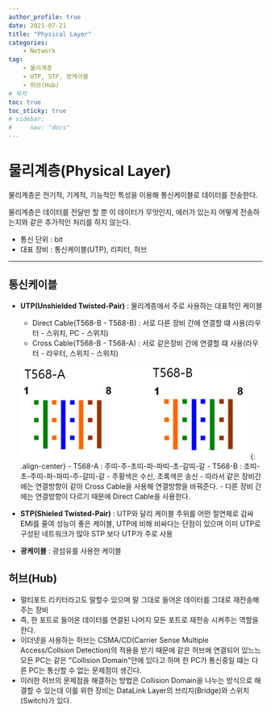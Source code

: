 ```yaml
---
author_profile: true
date: 2021-07-21
title: "Physical Layer"
categories: 
    - Network
tag: 
    - 물리계층
    - UTP, STP, 광케이블
    - 허브(Hub)
# 목차
toc: true  
toc_sticky: true 
# sidebar:
#     nav: "docs"
---
```


# 물리계층(Physical Layer)

물리계층은 전기적, 기계적, 기능적인 특성을 이용해 통신케이블로 데이터를 전송한다.

물리계층은 데이터를 전달만 할 뿐 이 데이터가 무엇인지, 에러가 있는지 어떻게 전송하는지와 같은 추가적인 처리를 하지 않는다.

- 통신 단위 : bit
- 대표 장비 : 통신케이블(UTP), 리피터, 허브

---

##  통신케이블

- **UTP(Unshielded Twisted-Pair)** : 물리계층에서 주로 사용하는 대표적인 케이블
    - Direct Cable(T568-B - T568-B) : 서로 다른 장비 간에 연결할 떄 사용(라우터 - 스위치, PC - 스위치)
    - Cross Cable(T568-B - T568-A) : 서로 같은장비 간에 연결할 떄 사용(라우터 - 라우터, 스위치 - 스위치)

    ![Cross-Direct](/assets/images/2021-07-21/crossdirect.PNG){: .align-center}
        - T568-A : 주띠-주-초띠-파-파띠-초-갈띠-갈
        - T568-B : 초띠-초-주띠-파-파띠-주-갈띠-갈
        - 주황색은 수신, 초록색은 송신
        - 따라서 같은 장비간에는 연결방향이 같아 Cross Cable을 사용해 연결방향을 바꿔준다.
        - 다른 장비 간에는 연결방향이 다르기 때문에 Direct Cable을 사용한다.

- **STP(Shieled Twisted-Pair)** : UTP와 달리 케이블 주위를 어떤 절연체로 감싸 EMI를 줄여 성능이 좋은 케이블, UTP에 비해 비싸다는 단점이 있으며 이미 UTP로 구성된 네트워크가 많아 STP 보다 UTP가 주로 사용
- **광케이블** : 광섬유를 사용한 케이블


## 허브(Hub)

- 멀티포트 리키터라고도 말할수 있으며 말 그대로 들어온 데이터를 그대로 재전송해주는 장비
- 즉, 한 포트로 들어온 데이터를 연결된 나머지 모든 포트로 재전송 시켜주는 역할을 한다.
- 이더넷을 사용하는 허브는 CSMA/CD(Carrier Sense Multiple Access/Collsion Detection)의 적용을 받기 때문에 같은 허브에 연결되어 있느느 모든 PC는 같은 "Collision Domain"안에 있다고 하며 한 PC가 통신중일 떄는 다른 PC는 통신할 수 없는 문제점이 생긴다.
- 이러한 허브의 문제점을 해결하는 방법은 Collision Domain을 나누는 방식으로 해결할 수 있는데 이를 위한 장비는 DataLink Layer의 브리지(Bridge)와 스위치(Switch)가 있다.